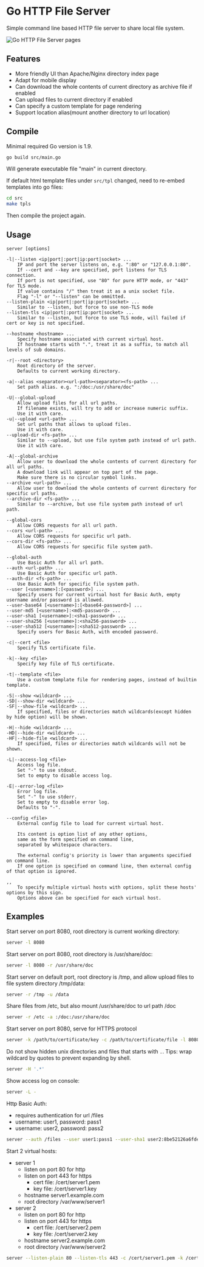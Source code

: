 # Go HTTP File Server
Simple command line based HTTP file server to share local file system.

![Go HTTP File Server pages](doc/ghfs.gif)

## Features
- More friendly UI than Apache/Nginx directory index page
- Adapt for mobile display
- Can download the whole contents of current directory as archive file if enabled
- Can upload files to current directory if enabled
- Can specify a custom template for page rendering
- Support location alias(mount another directory to url location)

## Compile
Minimal required Go version is 1.9.
```bash
go build src/main.go
```
Will generate executable file "main" in current directory.

If default html template files under `src/tpl` changed, need to re-embed templates into go files:
```bash
cd src
make tpls
```
Then compile the project again.

## Usage
```
server [options]

-l|--listen <ip|port|:port|ip:port|socket> ...
    IP and port the server listens on, e.g. ":80" or "127.0.0.1:80".
    If --cert and --key are specified, port listens for TLS connection.
    If port is not specified, use "80" for pure HTTP mode, or "443" for TLS mode.
    If value contains "/" then treat it as a unix socket file.
    Flag "-l" or "--listen" can be ommitted.
--listen-plain <ip|port|:port|ip:port|socket> ...
    Similar to --listen, but force to use non-TLS mode
--listen-tls <ip|port|:port|ip:port|socket> ...
    Similar to --listen, but force to use TLS mode, will failed if cert or key is not specified.

--hostname <hostname> ...
    Specify hostname associated with current virtual host.
    If hostname starts with ".", treat it as a suffix, to match all levels of sub domains.

-r|--root <directory>
    Root directory of the server.
    Defaults to current working directory.

-a|--alias <separator><url-path><separator><fs-path> ...
    Set path alias. e.g. ":/doc:/usr/share/doc"

-U|--global-upload
    Allow upload files for all url paths.
    If filename exists, will try to add or increase numeric suffix.
    Use it with care.
-u|--upload <url-path> ...
    Set url paths that allows to upload files.
    Use it with care.
--upload-dir <fs-path> ...
    Similar to --upload, but use file system path instead of url path.
    Use it with care.

-A|--global-archive
    Allow user to download the whole contents of current directory for all url paths.
    A download link will appear on top part of the page.
    Make sure there is no circular symbol links.
--archive <url-path> ...
    Allow user to download the whole contents of current directory for specific url paths.
--archive-dir <fs-path> ...
    Similar to --archive, but use file system path instead of url path.

--global-cors
    Allow CORS requests for all url path.
--cors <url-path> ...
    Allow CORS requests for specific url path.
--cors-dir <fs-path> ...
    Allow CORS requests for specific file system path.

--global-auth
    Use Basic Auth for all url path.
--auth <url-path> ...
    Use Basic Auth for specific url path.
--auth-dir <fs-path> ...
    Use Basic Auth for specific file system path.
--user [<username>]:[<password>] ...
    Specify users for current virtual host for Basic Auth, empty username and/or password is allowed.
--user-base64 [<username>]:[<base64-password>] ...
--user-md5 [<username>]:<md5-password> ...
--user-sha1 [<username>]:<sha1-password> ...
--user-sha256 [<username>]:<sha256-password> ...
--user-sha512 [<username>]:<sha512-password> ...
    Specify users for Basic Auth, with encoded password.

-c|--cert <file>
    Specify TLS certificate file.

-k|--key <file>
    Specify key file of TLS certificate.

-t|--template <file>
    Use a custom template file for rendering pages, instead of builtin template.

-S|--show <wildcard> ...
-SD|--show-dir <wildcard> ...
-SF|--show-file <wildcard> ...
    If specified, files or directories match wildcards(except hidden by hide option) will be shown. 

-H|--hide <wildcard> ...
-HD|--hide-dir <wildcard> ...
-HF|--hide-file <wildcard> ...
    If specified, files or directories match wildcards will not be shown.

-L|--access-log <file>
    Access log file.
    Set "-" to use stdout.
    Set to empty to disable access log.

-E|--error-log <file>
    Error log file.
    Set "-" to use stderr.
    Set to empty to disable error log.
    Defaults to "-".

--config <file>
    External config file to load for current virtual host.

    Its content is option list of any other options,
    same as the form specified on command line,
    separated by whitespace characters.

    The external config's priority is lower than arguments specified on command line.
    If one option is specified on command line, then external config of that option is ignored.

,,
    To specify multiple virtual hosts with options, split these hosts' options by this sign.
    Options above can be specified for each virtual host.
```

## Examples
Start server on port 8080, root directory is current working  directory:
```sh
server -l 8080
``` 

Start server on port 8080, root directory is /usr/share/doc:
```sh
server -l 8080 -r /usr/share/doc
```

Start server on default port, root directory is /tmp, and allow upload files to file system directory /tmp/data:
```sh
server -r /tmp -u /data
```

Share files from /etc, but also mount /usr/share/doc to url path /doc
```sh
server -r /etc -a :/doc:/usr/share/doc
```

Start server on port 8080, serve for HTTPS protocol
```sh
server -k /path/to/certificate/key -c /path/to/certificate/file -l 8080
```

Do not show hidden unix directories and files that starts with `.`.
Tips: wrap wildcard by quotes to prevent expanding by shell.
```sh
server -H '.*'
```

Show access log on console:
```sh
server -L -
```

Http Basic Auth:
- requires authentication for url /files
- username: user1, password: pass1
- username: user2, password: pass2
```sh
server --auth /files --user user1:pass1 --user-sha1 user2:8be52126a6fde450a7162a3651d589bb51e9579d
```

Start 2 virtual hosts:
- server 1
    - listen on port 80 for http
    - listen on port 443 for https
        - cert file: /cert/server1.pem
        - key file: /cert/server1.key
    - hostname server1.example.com
    - root directory /var/www/server1
- server 2
    - listen on port 80 for http
    - listen on port 443 for https
        - cert file: /cert/server2.pem
        - key file: /cert/server2.key
    - hostname server2.example.com
    - root directory /var/www/server2
```sh
server --listen-plain 80 --listen-tls 443 -c /cert/server1.pem -k /cert/server1.key --hostname server1.example.com -r /var/www/server1 ,, --listen-plain 80 --listen-tls 443 -c /cert/server2.pem -k /cert/server2.key --hostname server2.example.com -r /var/www/server2
```
